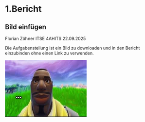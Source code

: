 # 1.Bericht
## Bild einfügen

Florian Zöhner 
ITSE 
4AHITS 
22.09.2025 

Die Aufgabenstellung ist ein Bild zu downloaden und in den Bericht einzubinden ohne einen Link zu verwenden.

![jerome](bilder/jerome.jfif)
